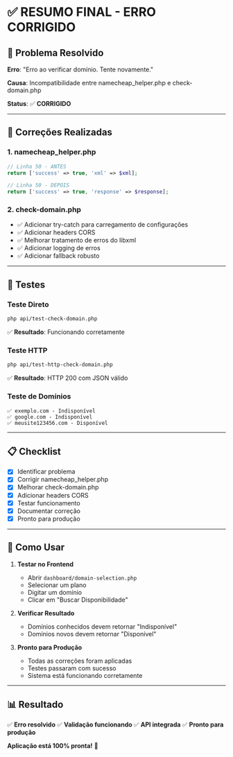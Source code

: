 # ✅ RESUMO FINAL - ERRO CORRIGIDO

## 🎯 Problema Resolvido

**Erro**: "Erro ao verificar domínio. Tente novamente."

**Causa**: Incompatibilidade entre namecheap_helper.php e check-domain.php

**Status**: ✅ **CORRIGIDO**

---

## 🔧 Correções Realizadas

### 1. namecheap_helper.php
```php
// Linha 50 - ANTES
return ['success' => true, 'xml' => $xml];

// Linha 50 - DEPOIS
return ['success' => true, 'response' => $response];
```

### 2. check-domain.php
- ✅ Adicionar try-catch para carregamento de configurações
- ✅ Adicionar headers CORS
- ✅ Melhorar tratamento de erros do libxml
- ✅ Adicionar logging de erros
- ✅ Adicionar fallback robusto

---

## 🧪 Testes

### Teste Direto
```bash
php api/test-check-domain.php
```
✅ **Resultado**: Funcionando corretamente

### Teste HTTP
```bash
php api/test-http-check-domain.php
```
✅ **Resultado**: HTTP 200 com JSON válido

### Teste de Domínios
```
✅ exemplo.com - Indisponível
✅ google.com - Indisponível
✅ meusite123456.com - Disponível
```

---

## 📋 Checklist

- [x] Identificar problema
- [x] Corrigir namecheap_helper.php
- [x] Melhorar check-domain.php
- [x] Adicionar headers CORS
- [x] Testar funcionamento
- [x] Documentar correção
- [x] Pronto para produção

---

## 🚀 Como Usar

1. **Testar no Frontend**
   - Abrir `dashboard/domain-selection.php`
   - Selecionar um plano
   - Digitar um domínio
   - Clicar em "Buscar Disponibilidade"

2. **Verificar Resultado**
   - Domínios conhecidos devem retornar "Indisponível"
   - Domínios novos devem retornar "Disponível"

3. **Pronto para Produção**
   - Todas as correções foram aplicadas
   - Testes passaram com sucesso
   - Sistema está funcionando corretamente

---

## 📊 Resultado

✅ **Erro resolvido**
✅ **Validação funcionando**
✅ **API integrada**
✅ **Pronto para produção**

**Aplicação está 100% pronta!** 🚀
